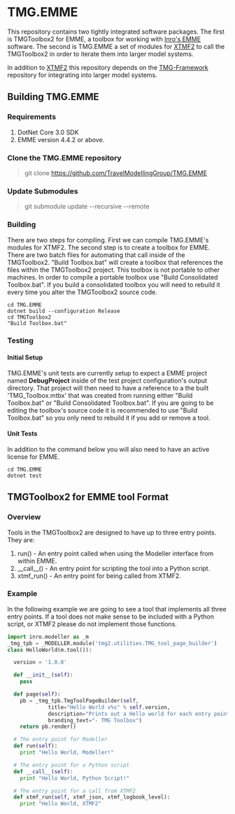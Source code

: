 # TMG.EMME

This repository contains two tightly integrated software packages.
The first is TMGToolbox2 for EMME, a toolbox for working with [Inro's EMME](https://www.inrosoftware.com/en/products/emme/) software.
The second is TMG.EMME a set of modules for [XTMF2](https://github.com/TravelModellingGroup/XTMF2) to
call the TMGToolbox2 in order to iterate them into larger model systems.

In addition to [XTMF2](https://github.com/TravelModellingGroup/XTMF2) this repository
depends on the [TMG-Framework](https://github.com/TravelModellingGroup/TMG-Framework) repository
for integrating into larger model systems.

## Building TMG.EMME

### Requirements

1. DotNet Core 3.0 SDK
2. EMME version 4.4.2 or above.

### Clone the TMG.EMME repository

> git clone https://github.com/TravelModellingGroup/TMG.EMME

### Update Submodules

> git submodule update --recursive --remote

### Building

There are two steps for compiling.  First we can compile TMG.EMME's modules for XTMF2.
The second step is to create a toolbox for EMME.  There are two batch files for automating
that call inside of the TMGToolbox2.  "Build Toolbox.bat" will create a toolbox that references
the files within the TMGToolbox2 project. This toolbox is not portable to other machines.  In order
to compile a portable toolbox use "Build Consolidated Toolbox.bat".  If you build a consolidated
toolbox you will need to rebuild it every time you alter the TMGToolbox2 source code.

```
cd TMG.EMME
dotnet build --configuration Release
cd TMGToolbox2
"Build Toolbox.bat"
```

### Testing

#### Initial Setup

TMG.EMME's unit tests are currently setup to expect a EMME project named __DebugProject__ inside
of the test project configuration's output directory.  That project will then need to have a 
reference to a the built 'TMG_Toolbox.mtbx' that was created from running either "Build Toolbox.bat"
or "Build Consolidated Toolbox.bat".  If you are going to be editing the toolbox's source code
it is recommended to use "Build Toolbox.bat" so you only need to rebuild it if you add or remove
a tool.

#### Unit Tests

In addition to the command below you will also need to have an active license for EMME.

```
cd TMG.EMME
dotnet test
```

## TMGToolbox2 for EMME tool Format

### Overview

Tools in the TMGToolbox2 are designed to have up to three entry points. They are:

1. run() - An entry point called when using the Modeller interface from within EMME.
2. \_\_call\_\_() - An entry point for scripting the tool into a Python script.
3. xtmf_run() - An entry point for being called from XTMF2.

### Example

In the following example we are going to see a tool that implements all three
entry points.  If a tool does not make sense to be included with a Python script, or XTMF2
please do not implement those functions.

```python
import inro.modeller as _m
_tmg_tpb = _MODELLER.module('tmg2.utilities.TMG_tool_page_builder')
class HelloWorld(m.tool()):

  version = '1.0.0'

  def __init__(self):
    pass

  def page(self):
    pb = _tmg_tpb.TmgToolPageBuilder(self, 
             title="Hello World v%s" % self.version,
             description="Prints out a Hello world for each entry point.",
             branding_text="- TMG Toolbox")
    return pb.render()

  # The entry point for Modeller
  def run(self):
    print "Hello World, Modeller!"

  # The entry point for a Python script
  def __call__(self):
    print "Hello World, Python Script!"

  # The entry point for a call from XTMF2
  def xtmf_run(self, xtmf_json, xtmf_logbook_level):
    print "Hello World, XTMF2"
```